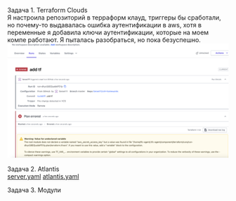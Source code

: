 Задача 1. Terraform Clouds  
Я настроила репозиторий в терраформ клауд, триггеры бы сработали, но почему-то выдавалась ошибка аутентификации в aws, хотя в переменные я добавила ключи аутентификации, которые на моем компе работают. Я пыталась разобраться, но пока безуспешно.  
![screenshot](src/terrclouds.png)  

Задача 2. Atlantis  
[server.yaml](https://github.com/lianast11/devops-netology/blob/main/terraform/command_work/server.yaml) [atlantis.yaml](https://github.com/lianast11/devops-netology/blob/main/terraform/command_work/atlantis.yaml)  

Задача 3. Модули  

